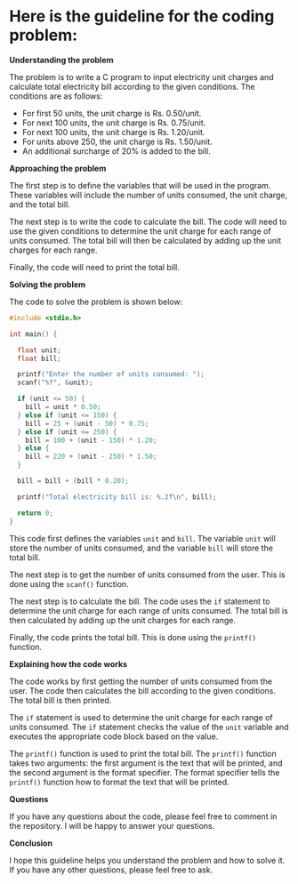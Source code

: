 # Here is the guideline for the coding problem:

**Understanding the problem**

The problem is to write a C program to input electricity unit charges and calculate total electricity bill according to the given conditions. The conditions are as follows:

* For first 50 units, the unit charge is Rs. 0.50/unit.
* For next 100 units, the unit charge is Rs. 0.75/unit.
* For next 100 units, the unit charge is Rs. 1.20/unit.
* For units above 250, the unit charge is Rs. 1.50/unit.
* An additional surcharge of 20% is added to the bill.

**Approaching the problem**

The first step is to define the variables that will be used in the program. These variables will include the number of units consumed, the unit charge, and the total bill.

The next step is to write the code to calculate the bill. The code will need to use the given conditions to determine the unit charge for each range of units consumed. The total bill will then be calculated by adding up the unit charges for each range.

Finally, the code will need to print the total bill.

**Solving the problem**

The code to solve the problem is shown below:

```c
#include <stdio.h>

int main() {

  float unit;
  float bill;

  printf("Enter the number of units consumed: ");
  scanf("%f", &unit);

  if (unit <= 50) {
    bill = unit * 0.50;
  } else if (unit <= 150) {
    bill = 25 + (unit - 50) * 0.75;
  } else if (unit <= 250) {
    bill = 100 + (unit - 150) * 1.20;
  } else {
    bill = 220 + (unit - 250) * 1.50;
  }

  bill = bill + (bill * 0.20);

  printf("Total electricity bill is: %.2f\n", bill);

  return 0;
}
```

This code first defines the variables `unit` and `bill`. The variable `unit` will store the number of units consumed, and the variable `bill` will store the total bill.

The next step is to get the number of units consumed from the user. This is done using the `scanf()` function.

The next step is to calculate the bill. The code uses the `if` statement to determine the unit charge for each range of units consumed. The total bill is then calculated by adding up the unit charges for each range.

Finally, the code prints the total bill. This is done using the `printf()` function.

**Explaining how the code works**

The code works by first getting the number of units consumed from the user. The code then calculates the bill according to the given conditions. The total bill is then printed.

The `if` statement is used to determine the unit charge for each range of units consumed. The `if` statement checks the value of the `unit` variable and executes the appropriate code block based on the value.

The `printf()` function is used to print the total bill. The `printf()` function takes two arguments: the first argument is the text that will be printed, and the second argument is the format specifier. The format specifier tells the `printf()` function how to format the text that will be printed.

**Questions**

If you have any questions about the code, please feel free to comment in the repository. I will be happy to answer your questions.

**Conclusion**

I hope this guideline helps you understand the problem and how to solve it. If you have any other questions, please feel free to ask.